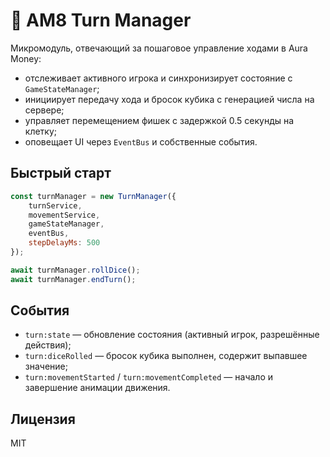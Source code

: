 # 🎯 AM8 Turn Manager

Микромодуль, отвечающий за пошаговое управление ходами в Aura Money:

- отслеживает активного игрока и синхронизирует состояние с `GameStateManager`;
- инициирует передачу хода и бросок кубика с генерацией числа на сервере;
- управляет перемещением фишек с задержкой 0.5 секунды на клетку;
- оповещает UI через `EventBus` и собственные события.

## Быстрый старт

```javascript
const turnManager = new TurnManager({
    turnService,
    movementService,
    gameStateManager,
    eventBus,
    stepDelayMs: 500
});

await turnManager.rollDice();
await turnManager.endTurn();
```

## События

- `turn:state` — обновление состояния (активный игрок, разрешённые действия);
- `turn:diceRolled` — бросок кубика выполнен, содержит выпавшее значение;
- `turn:movementStarted` / `turn:movementCompleted` — начало и завершение анимации движения.

## Лицензия

MIT
